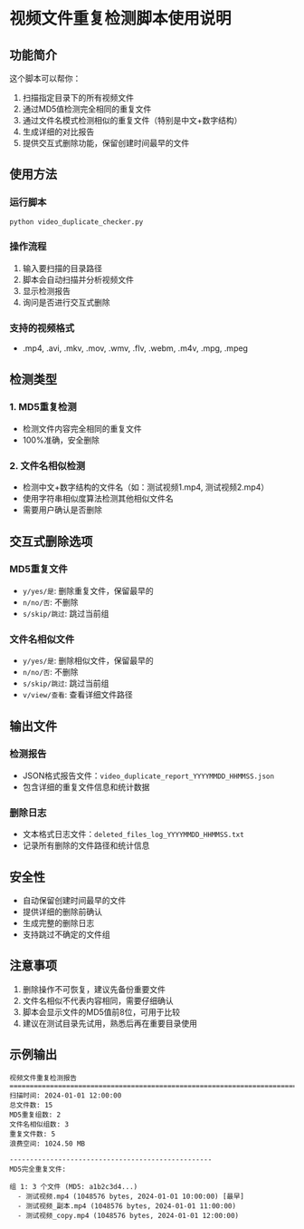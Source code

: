 # 视频文件重复检测脚本使用说明

## 功能简介

这个脚本可以帮你：
1. 扫描指定目录下的所有视频文件
2. 通过MD5值检测完全相同的重复文件
3. 通过文件名模式检测相似的重复文件（特别是中文+数字结构）
4. 生成详细的对比报告
5. 提供交互式删除功能，保留创建时间最早的文件

## 使用方法

### 运行脚本
```bash
python video_duplicate_checker.py
```

### 操作流程
1. 输入要扫描的目录路径
2. 脚本会自动扫描并分析视频文件
3. 显示检测报告
4. 询问是否进行交互式删除

### 支持的视频格式
- .mp4, .avi, .mkv, .mov, .wmv, .flv, .webm, .m4v, .mpg, .mpeg

## 检测类型

### 1. MD5重复检测
- 检测文件内容完全相同的重复文件
- 100%准确，安全删除

### 2. 文件名相似检测
- 检测中文+数字结构的文件名（如：测试视频1.mp4, 测试视频2.mp4）
- 使用字符串相似度算法检测其他相似文件名
- 需要用户确认是否删除

## 交互式删除选项

### MD5重复文件
- `y/yes/是`: 删除重复文件，保留最早的
- `n/no/否`: 不删除
- `s/skip/跳过`: 跳过当前组

### 文件名相似文件
- `y/yes/是`: 删除相似文件，保留最早的
- `n/no/否`: 不删除
- `s/skip/跳过`: 跳过当前组  
- `v/view/查看`: 查看详细文件路径

## 输出文件

### 检测报告
- JSON格式报告文件：`video_duplicate_report_YYYYMMDD_HHMMSS.json`
- 包含详细的重复文件信息和统计数据

### 删除日志
- 文本格式日志文件：`deleted_files_log_YYYYMMDD_HHMMSS.txt`
- 记录所有删除的文件路径和统计信息

## 安全性

- 自动保留创建时间最早的文件
- 提供详细的删除前确认
- 生成完整的删除日志
- 支持跳过不确定的文件组

## 注意事项

1. 删除操作不可恢复，建议先备份重要文件
2. 文件名相似不代表内容相同，需要仔细确认
3. 脚本会显示文件的MD5值前8位，可用于比较
4. 建议在测试目录先试用，熟悉后再在重要目录使用

## 示例输出

```
视频文件重复检测报告
================================================================================
扫描时间: 2024-01-01 12:00:00
总文件数: 15
MD5重复组数: 2
文件名相似组数: 3
重复文件数: 5
浪费空间: 1024.50 MB

--------------------------------------------------
MD5完全重复文件:

组 1: 3 个文件 (MD5: a1b2c3d4...)
  - 测试视频.mp4 (1048576 bytes, 2024-01-01 10:00:00) [最早]
  - 测试视频_副本.mp4 (1048576 bytes, 2024-01-01 11:00:00)
  - 测试视频_copy.mp4 (1048576 bytes, 2024-01-01 12:00:00)
```